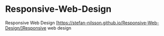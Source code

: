 # Responsive-Web-Design
Responsive Web Design
[https://stefan-nilsson.github.io/Responsive-Web-Design/]Responsive web design
